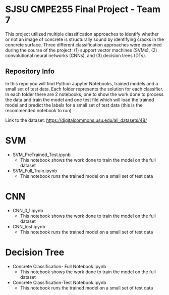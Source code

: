 # SJSU CMPE255 Final Project - Team 7

This project utilized multiple classification approaches to identify whether or not an image of concrete is structurally sound by identifying cracks in the concrete surface. Three different classification approaches were examined during the course of the project: (1) support vector machines (SVMs), (2) convolutional neural networks (CNNs), and (3) decision trees (DTs).

## Repository Info
In this repo you will find Python Jupyter Notebooks, trained models and a small set of test data.
Each folder represents the solution for each classifier.  In each folder there are 2 notebooks, one to show the work done to process the data and train the model and one test file which will load the trained model and predict the labels for a small set of test data (this is the recommended notebook to run)

Link to the dataset: https://digitalcommons.usu.edu/all_datasets/48/
# SVM
* SVM_PreTrained_Test.ipynb
  * This notebook shows the work done to train the model on the full dataset
* SVM_Full_Train.ipynb
  * This notebook runs the trained model on a small set of test data
# CNN
* CNN_0_1.ipynb
  * This notebook shows the work done to train the model on the full dataset
* CNN_test.ipynb
  * This notebook runs the trained model on a small set of test data
# Decision Tree
* Concrete Classification- Full Notebook.ipynb
  * This notebook shows the work done to train the model on the full dataset
* Concrete Classification-Test Notebook.ipynb
  * This notebook runs the trained model on a small set of test data
